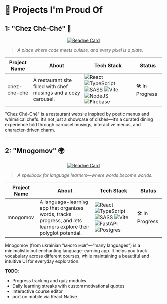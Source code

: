 # 🌌 Projects I'm Proud Of

## 1: "Chez Ché-Ché" 🍷
<div align=center>

[![Readme Card](https://github-readme-stats.vercel.app/api/pin/?username=cheporte&repo=chez-che-che&theme=transparent)](https://github.com/cheporte/chez-che-che)

</div>

> *A place where code meets cuisine, and every pixel is a plate.*

| Project Name | About | Tech Stack | Status |
| ------------ | ----- | ------------- | ------ |
| chez-che-che | A restaurant site filled with chef musings and a cozy carousel. | ![React](https://img.shields.io/badge/react-%2320232a.svg?style=for-the-badge&logo=react&logoColor=%2361DAFB) ![TypeScript](https://img.shields.io/badge/typescript-%23007ACC.svg?style=for-the-badge&logo=typescript&logoColor=white) ![SASS](https://img.shields.io/badge/SASS-hotpink.svg?style=for-the-badge&logo=SASS&logoColor=white) ![Vite](https://img.shields.io/badge/vite-%23646CFF.svg?style=for-the-badge&logo=vite&logoColor=white) ![NodeJS](https://img.shields.io/badge/node.js-6DA55F?style=for-the-badge&logo=node.js&logoColor=white) ![Firebase](https://img.shields.io/badge/firebase-a08021?style=for-the-badge&logo=firebase&logoColor=ffcd34)| 🛠 In Progress |

"Chez Ché-Ché" is a restaurant website inspired by poetic menus and whimsical chefs. It’s not just a showcase of dishes—it’s a curated dining experience told through carousel musings, interactive menus, and character-driven charm.

---

## 2: "Mnogomov" 🌍
<div align=center>

[![Readme Card](https://github-readme-stats.vercel.app/api/pin/?username=cheporte&repo=mnogomov&theme=transparent)](https://github.com/cheporte/mnogomov)

</div>

> *A spellbook for language learners—where words become worlds.*

| Project Name | About | Tech Stack | Status |
| ------------ | ----- | ------------- | ------ |
| mnogomov | A language-learning app that organizes words, tracks progress, and lets learners explore their polyglot potential. | ![React](https://img.shields.io/badge/react-%2320232a.svg?style=for-the-badge&logo=react&logoColor=%2361DAFB) ![TypeScript](https://img.shields.io/badge/typescript-%23007ACC.svg?style=for-the-badge&logo=typescript&logoColor=white) ![SASS](https://img.shields.io/badge/SASS-hotpink.svg?style=for-the-badge&logo=SASS&logoColor=white) ![Vite](https://img.shields.io/badge/vite-%23646CFF.svg?style=for-the-badge&logo=vite&logoColor=white) ![FastAPI](https://img.shields.io/badge/FastAPI-005571?style=for-the-badge&logo=fastapi) ![Postgres](https://img.shields.io/badge/postgres-%23316192.svg?style=for-the-badge&logo=postgresql&logoColor=white) | 🛠 In Progress |

Mnogomov (from ukrainian “много мов”—“many languages”) is a minimalistic but enchanting language-learning app. It helps you track vocabulary across different courses, while maintaining a beautiful and intuitive UI for everyday exploration.

**TODO**:
- Progress tracking and quiz modules
- Daily learning streaks with custom motivational quotes
- Interactive course editor
- port on mobile via React Native